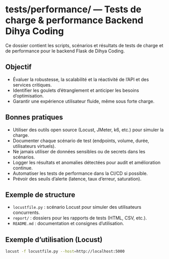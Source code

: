 # tests/performance/ — Tests de charge & performance Backend Dihya Coding

Ce dossier contient les scripts, scénarios et résultats de tests de charge et de performance pour le backend Flask de Dihya Coding.

## Objectif

- Évaluer la robustesse, la scalabilité et la réactivité de l’API et des services critiques.
- Identifier les goulets d’étranglement et anticiper les besoins d’optimisation.
- Garantir une expérience utilisateur fluide, même sous forte charge.

## Bonnes pratiques

- Utiliser des outils open source (Locust, JMeter, k6, etc.) pour simuler la charge.
- Documenter chaque scénario de test (endpoints, volume, durée, utilisateurs virtuels).
- Ne jamais utiliser de données sensibles ou de secrets dans les scénarios.
- Logger les résultats et anomalies détectées pour audit et amélioration continue.
- Automatiser les tests de performance dans la CI/CD si possible.
- Prévoir des seuils d’alerte (latence, taux d’erreur, saturation).

## Exemple de structure

- `locustfile.py` : scénario Locust pour simuler des utilisateurs concurrents.
- `report/` : dossiers pour les rapports de tests (HTML, CSV, etc.).
- `README.md` : documentation et consignes d’utilisation.

## Exemple d’utilisation (Locust)

```bash
locust -f locustfile.py --host=http://localhost:5000